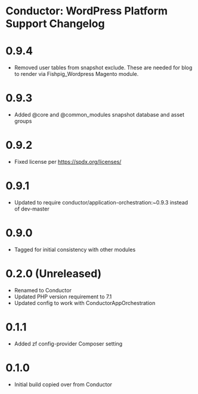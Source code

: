 Conductor: WordPress Platform Support Changelog
==============================================

# 0.9.4
- Removed user tables from snapshot exclude. These are needed for blog to render via Fishpig_Wordpress Magento module.

# 0.9.3
- Added @core and @common_modules snapshot database and asset groups

# 0.9.2
- Fixed license per https://spdx.org/licenses/

# 0.9.1
- Updated to require conductor/application-orchestration:~0.9.3 instead of dev-master

# 0.9.0
- Tagged for initial consistency with other modules

# 0.2.0 (Unreleased)
- Renamed to Conductor
- Updated PHP version requirement to 7.1
- Updated config to work with ConductorAppOrchestration

# 0.1.1
- Added zf config-provider Composer setting

# 0.1.0
- Initial build copied over from Conductor
